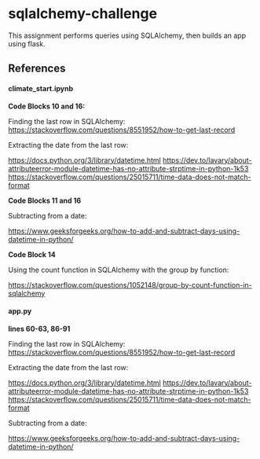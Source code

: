 # sqlalchemy-challenge

This assignment performs queries using SQLAlchemy, then builds an app using flask.

## References

#### climate_start.ipynb

**Code Blocks 10 and 16:**

Finding the last row in SQLAlchemy:
https://stackoverflow.com/questions/8551952/how-to-get-last-record

Extracting the date from the last row:

https://docs.python.org/3/library/datetime.html
https://dev.to/lavary/about-attributeerror-module-datetime-has-no-attribute-strptime-in-python-1k53
https://stackoverflow.com/questions/25015711/time-data-does-not-match-format

**Code Blocks 11 and 16**

Subtracting from a date:

https://www.geeksforgeeks.org/how-to-add-and-subtract-days-using-datetime-in-python/

**Code Block 14**

Using the count function in SQLAlchemy with the group by function:

https://stackoverflow.com/questions/1052148/group-by-count-function-in-sqlalchemy


#### app.py

**lines 60-63, 86-91**

Finding the last row in SQLAlchemy:
https://stackoverflow.com/questions/8551952/how-to-get-last-record

Extracting the date from the last row:

https://docs.python.org/3/library/datetime.html
https://dev.to/lavary/about-attributeerror-module-datetime-has-no-attribute-strptime-in-python-1k53
https://stackoverflow.com/questions/25015711/time-data-does-not-match-format

Subtracting from a date:

https://www.geeksforgeeks.org/how-to-add-and-subtract-days-using-datetime-in-python/